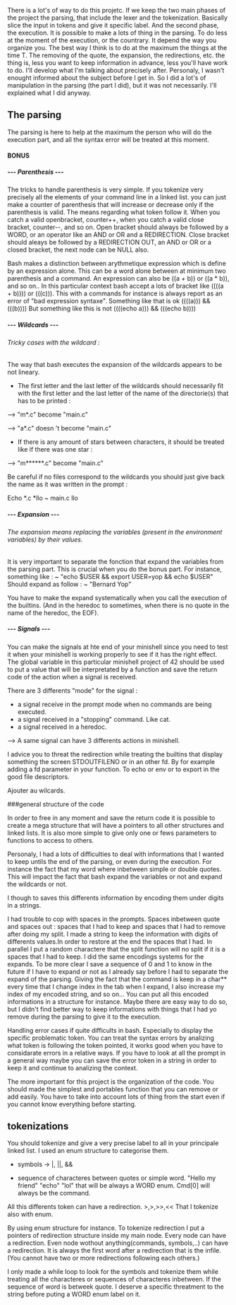 There is a lot's of way to do this projetc. If we keep the two main phases of the project the parsing, that include the lexer and the tokenization. Basically slice the input in tokens and give it specific label. And the second phase, the execution. It is possible to make a lots of thing in the parsing. To do less at the moment of the execution, or the countrary. It depend the way you organize you. The best way I think is to do at the maximum the things at the time T. The removing of the quote, the expansion, the redirections, etc. 
the thing is, less you want to keep information in advance, less you'll have work to do. I'll develop what I'm talking about precisely after. Personaly, I wasn't enought informed about the subject before I get in. So I did a lot's of manipulation in the parsing (the part I did), but it was not necessarily. I'll explained what I did anyway.

## The parsing

The parsing is here to help at the maximum the person who will do the execution part, and all the syntax error will be treated at this moment.

#### BONUS
##### --- Parenthesis ---

The tricks to handle parenthesis is very simple. 
If you tokenize very precisely all the elements of your command line in a linked list. you can just make a counter of parenthesis that will increase or decrease only if the parenthesis is valid. The means regarding what token follow it.
When you catch a valid openbracket, counter++, when you catch a valid close bracket, counter--, and so on.
Open bracket should always be followed by a WORD, or an operator like an AND or OR and a REDIRECTION.
Close bracket should aleays be followed by a REDIRECTION OUT, an AND or OR or a closed bracket, the next node can be NULL also.

Bash makes a distinction between arythmetique expression which is define by an expression alone. This can be a word alone between at minimum two parenthesis and a command. An expression can also be ((a + b)) or ((a * b)), and so on.. 
In this particular context bash accept a lots of bracket like ((((a + b)))) or (((c))). This with a commands for instance is always report as an error of "bad expression syntaxe".
Something like that is ok ((((a))) && (((b))))
But something like this is not ((((echo a))) && (((echo b))))

##### --- Wildcards ---

###### Tricky cases with the wildcard :
The way that bash executes the expansion of the wildcards appears to be not lineary.

- The first letter and the last letter of the wildcards should necessarily fit with the first letter and the last letter of the name of the directorie(s) that has to be printed :

--> "m*.c" become "main.c"

--> "a*.c" doesn 't become "main.c"

- If there is any amount of stars between characters, it should be treated like if there was one star :

--> "m******.c" become "main.c"

Be careful if no files correspond to the wildcards you should just give back the name as it was written in the prompt :

Echo *.c *llo 
~ main.c llo

##### --- Expansion ---

###### The expansion means replacing the variables (present in the environment variables) by their values.

It is very important to separate the fonction that expand the variables from the parsing part. This is crucial when you do the bonus part.
For instance, something like :
~ "echo $USER && export USER=yop && echo $USER" 
Should expand as follow :
~ "Bernard
Yop"

You have to make the expand systematically when you call the execution of the builtins. (And in the heredoc to sometimes, when there is no quote in the name of the heredoc, the EOF).

##### --- Signals ---

You can make the signals at hte end of your minishell since you need to test it when your minishell is working properly to see if it has the right effect.
The global variable in this particular minishell project of 42 should be used to put a value that will be interpretated by a function and save the return code of the action when a signal is received.

There are 3 differents "mode" for the signal :

- a signal receive in the prompt mode when no commands are being executed.
- a signal received in a "stopping" command. Like cat. 
- a signal received in a heredoc.

--> A same signal can have 3 differents actions in minishell.

I advice you to threat the redirection while treating the builtins that display something the screen STDOUTFILENO or in an other fd. 
By for example adding a fd parameter in your function. To echo or env or to export in the good file descriptors.

Ajouter au wilcards.

###general structure of the code

In order to free in any moment and save the return code it is possible to create a mega structure that will have a pointers to all other structures and linked lists. It is also more simple to give only one or fews parameters to functions to access to others.

Personaly, I had a lots of difficulties to deal with informations that I wanted to keep untils the end of the parsing, or even during the execution. For instance the fact that my word where inbetween simple or double quotes. This will impact the fact that bash expand the variables or not and expand the wildcards or not.

I though to saves this differents information by encoding them under digits in a strings.

I had trouble to cop with spaces in the prompts. Spaces inbetween quote and spaces out : spaces that I had to keep and spaces that I had to remove after doing my split. 
I made a string to keep the information with digits of differents values.In order to restore at the end the spaces that I had. In parallel I put a random charactere that the split function will no split if it is a spaces that I had to keep. I did the same encodings systems for the expands.
To be more clear I save a sequence of 0 and 1 to know in the future if I have to expand or not as I already say before I had to separate the expand of the parsing.
Giving the fact that the command is keep in a char** every time that I change index in the tab when I expand, I also increase my index of my encoded string, and so on...
You can put all this encoded informations in a structure for instance.
Maybe there are easy way to do so, but I didn't find better way to keep informations with things that I had yo remove during the parsing to give it to the execution.


Handling error cases if quite difficults in bash. Especially to display the specific problematic token. You can treat the syntax errors by analizing what token is following the token pointed, it works good when you have to considarate errors in a relative ways. If you have to look at all the prompt in a general way maybe you can save the error token in a string in order to keep it and continue to analizing the context.

The more important for this project is the organization of the code. You should made the simplest and portables function that you can remove or add easily. You have to take into account lots of thing from the start even if you cannot know everything before starting.


## tokenizations 

You should tokenize and give a very precise label to all in your principale linked list. I used an enum structure to categorise them.

- symbols -> |, ||, && 

- sequence of characteres between quotes or simple word. "Hello my friend" "echo" "lol" that will be always a WORD enum.
Cmd[0] will always be the command.

All this differents token can have a redirection. >,>,>>,<<
That I tokenize also with enum.

By using enum structure for instance.
To tokenize redirection I put a pointers of redirection structure inside my main node. 
Every node can have a redirection.
Even node wothout anything(commands, symbols,..) can have a redirection.
It is always the first word after a redirection that is the infile. (You cannot have two or more redirections following each others.)

I only made a while loop to look for the symbols and tokenize them while treating all the characteres or sequences of characteres inbetween. If the sequence of word is betweek quote. I deserve a specific threatment to the string before puting a WORD enum label on it.
